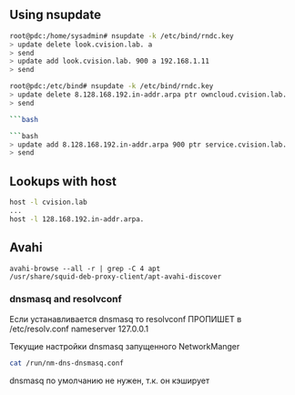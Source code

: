 ## Using nsupdate

```bash
root@pdc:/home/sysadmin# nsupdate -k /etc/bind/rndc.key
> update delete look.cvision.lab. a
> send
> update add look.cvision.lab. 900 a 192.168.1.11
> send

root@pdc:/etc/bind# nsupdate -k /etc/bind/rndc.key
> update delete 8.128.168.192.in-addr.arpa ptr owncloud.cvision.lab.
> send

```bash

```bash
> update add 8.128.168.192.in-addr.arpa 900 ptr service.cvision.lab.
> send
```

## Lookups with host

```bash
host -l cvision.lab
...
host -l 128.168.192.in-addr.arpa.

```

## Avahi

```
avahi-browse --all -r | grep -C 4 apt
/usr/share/squid-deb-proxy-client/apt-avahi-discover
```


### dnsmasq and resolvconf

Если устанавливается dnsmasq то resolvconf ПРОПИШЕТ в /etc/resolv.conf nameserver 127.0.0.1

Текущие настройки dnsmasq запущенного NetworkManger

``` bash
cat /run/nm-dns-dnsmasq.conf
```
dnsmasq по умолчанию не нужен, т.к. он кэширует
